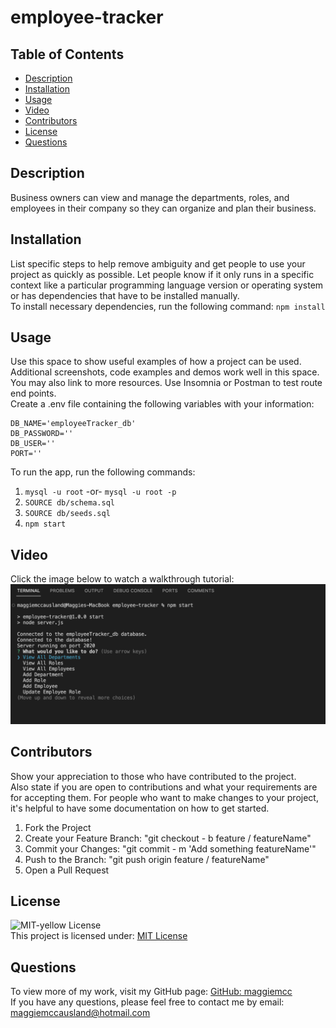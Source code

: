 # employee-tracker

## Table of Contents
- [Description](#description)
- [Installation](#installation)
- [Usage](#usage)
- [Video](#video)
- [Contributors](#contributors)
- [License](#license)
- [Questions](#questions)

## Description

Business owners can view and manage the departments, roles, and employees in their company
so they can organize and plan their business.

## Installation

List specific steps to help remove ambiguity and get people to use your project as quickly as possible. Let people know if it only runs in a specific context like a particular programming language version or operating system or has dependencies that have to be installed manually.  
 To install necessary dependencies, run the following command:
`npm install`

## Usage

Use this space to show useful examples of how a project can be used. Additional screenshots, code examples and demos work well in this space. You may also link to more resources. Use Insomnia or Postman to test route end points.  
Create a .env file containing the following variables with your information:  
```
DB_NAME='employeeTracker_db'
DB_PASSWORD=''
DB_USER=''
PORT=''
```
 To run the app, run the following commands:

1. `mysql -u root` -or- `mysql -u root -p`
2. `SOURCE db/schema.sql`
3. `SOURCE db/seeds.sql`
4. `npm start`

## Video

Click the image below to watch a walkthrough tutorial:  
[![Watch my How to Video](screenshot.png)](https://watch.screencastify.com/v/OllyRad4uWeb134oh9LY)

## Contributors

Show your appreciation to those who have contributed to the project.  
 Also state if you are open to contributions and what your requirements are for accepting them. For people who want to make changes to your project, it's helpful to have some documentation on how to get started.

1. Fork the Project
2. Create your Feature Branch: "git checkout - b feature / featureName"
3. Commit your Changes: "git commit - m 'Add something featureName'"
4. Push to the Branch: "git push origin feature / featureName"
5. Open a Pull Request

## License

![MIT-yellow License](https://img.shields.io/badge/License-MIT-yellow.svg)  
 This project is licensed under: [MIT License](https://opensource.org/licenses/MIT)

## Questions

To view more of my work, visit my GitHub page: [GitHub: maggiemcc](https://github.com/maggiemcc)  
 If you have any questions, please feel free to contact me by email: maggiemccausland@hotmail.com
